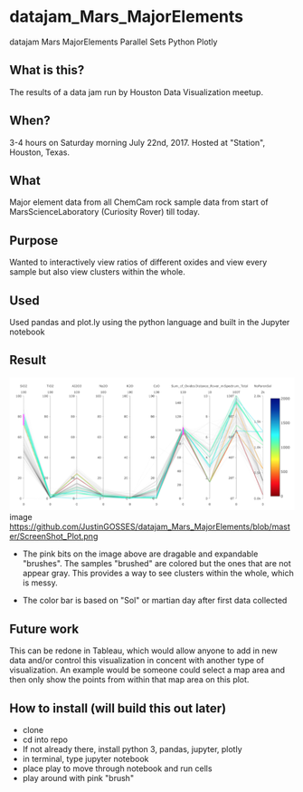 # datajam_Mars_MajorElements

datajam Mars MajorElements Parallel Sets Python Plotly

## What is this?
The results of a data jam run by Houston Data Visualization meetup. 

## When?
3-4 hours on Saturday morning July 22nd, 2017. Hosted at "Station", Houston, Texas.

## What 
Major element data from all ChemCam rock sample data from start of MarsScienceLaboratory (Curiosity Rover) till today. 

## Purpose
Wanted to interactively view ratios of different oxides and view every sample but also view clusters within the whole. 

## Used
Used pandas and plot.ly using the python language and built in the Jupyter notebook


## Result
![plot image](https://github.com/JustinGOSSES/datajam_Mars_MajorElements/blob/master/ScreenShot_Plot.png)
image https://github.com/JustinGOSSES/datajam_Mars_MajorElements/blob/master/ScreenShot_Plot.png

- The pink bits on the image above are dragable and expandable "brushes". The samples "brushed" are colored but the ones that are not appear gray. This provides a way to see clusters within the whole, which is messy. 

- The color bar is based on "Sol" or martian day after first data collected

## Future work
This can be redone in Tableau, which would allow anyone to add in new data and/or control this visualization in concent with another type of visualization. An example would be someone could select a map area and then only show the points from within that map area on this plot. 

## How to install (will build this out later)
- clone
- cd into repo
- If not already there, install python 3, pandas, jupyter, plotly
- in terminal, type       jupyter notebook
- place play to move through notebook and run cells
- play around with pink "brush"
